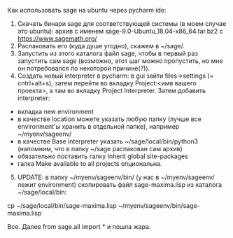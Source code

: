 Как использовать sage на ubuntu через pycharm ide:

1. Скачать бинари sage для соответствующей системы (в моем случае это ubuntu):
архив с именем sage-9.0-Ubuntu_18.04-x86_64.tar.bz2 с https://www.sagemath.org/
2. Распаковать его (куда душе угодно), скажем в ~/sage/.
3. Запустить из этого каталога файл sage, чтобы в первый раз запустить сам sage (возможно, 
этот шаг можно пропустить, но мне он потребовался по некоторой причине(?)).
4. Создать новый interpreter в pycharm: в gui зайти files->settings (= cntrl+alt+s), затем перейти 
во вкладку Project:<имя вашего проекта>, а там во вкладку Project Interpreter. 
Затем добавить interpreter:
- вкладка new environment
- в качестве location можете указать любую папку (лучше все environment'ы хранить в отдельной папке),
например ~/myenv/sageenv/
- в качестве Base interpreter указать ~/sage/local/bin/python3 (напомним, что в папку ~/sage 
распакован сам архив)
- обязательно поставить галку Inherit global site-packages
- галка Make available to all projects опциональна.
5. UPDATE: в папку ~/myenv/sageenv/bin/ (у нас в ~/myenv/sageenv/ лежит environment) скопировать файл sage-maxima.lisp из каталога ~/sage/local/bin:

cp ~/sage/local/bin/sage-maxima.lisp ~/myenv/sageenv/bin/sage-maxima.lisp

Все. Далее 
from sage.all import *
и пошла жара.
